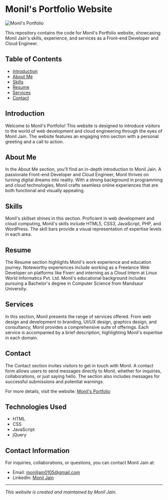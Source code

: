 # Monil's Portfolio Website

![Monil's Portfolio](https://i.imgur.com/RwIgOwe.jpg)

This repository contains the code for Monil's Portfolio website, showcasing Monil Jain's skills, experience, and services as a Front-end Developer and Cloud Engineer.

## Table of Contents

- [Introduction](#intro)
- [About Me](#about)
- [Skills](#skills)
- [Resume](#resume)
- [Services](#services)
- [Contact](#contact)

## Introduction <a name="intro"></a>

Welcome to Monil's Portfolio! This website is designed to introduce visitors to the world of web development and cloud engineering through the eyes of Monil Jain. The website features an engaging intro section with a personal greeting and a call to action.

## About Me <a name="about"></a>

In the About Me section, you'll find an in-depth introduction to Monil Jain. A passionate Front-end Developer and Cloud Engineer, Monil thrives on turning digital dreams into reality. With a strong background in programming and cloud technologies, Monil crafts seamless online experiences that are both functional and visually appealing.

## Skills <a name="skills"></a>

Monil's skillset shines in this section. Proficient in web development and cloud computing, Monil's skills include HTML5, CSS3, JavaScript, PHP, and WordPress. The skill bars provide a visual representation of expertise levels in each area.

## Resume <a name="resume"></a>

The Resume section highlights Monil's work experience and education journey. Noteworthy experiences include working as a Freelance Web Developer on platforms like Fiverr and interning as a Cloud Intern at Linux World Informatics Pvt. Ltd. Monil's educational background includes pursuing a Bachelor's degree in Computer Science from Mandsaur University.

## Services <a name="services"></a>

In this section, Monil presents the range of services offered. From web design and development to branding, UI/UX design, graphics design, and consultancy, Monil provides a comprehensive suite of offerings. Each service is accompanied by a brief description, highlighting Monil's expertise in each domain.

## Contact <a name="contact"></a>

The Contact section invites visitors to get in touch with Monil. A contact form allows users to send messages directly to Monil, whether for inquiries, collaborations, or just saying hello. The section also includes messages for successful submissions and potential warnings.

For more details, visit the website: [Monil's Portfolio](https://monilportfolio.com)

## Technologies Used

- HTML
- CSS
- JavaScript
- jQuery

## Contact Information

For inquiries, collaborations, or questions, you can contact Monil Jain at:

- Email: [moniljain0105@gmail.com](mailto:moniljain0105@gmail.com)
- LinkedIn: [Monil Jain](https://www.linkedin.com/in/moniljain0105/)

---

*This website is created and maintained by Monil Jain.*
